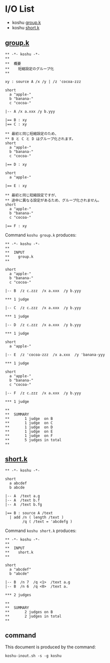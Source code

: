 # I/O List

- koshu [group.k](#groupk)
- koshu [short.k](#shortk)



## [group.k](group.k)

```
** -*- koshu -*-
**
**  概要
**    短縮設定のグループ化
**

xy : source A /x /y | /z 'cocoa-zzz

short
  a "apple-"
  b "banana-"
  c "cocoa-"

|-- A /x a.xxx /y b.yyy

|== B : xy
|== C : xy

** 最初と同じ短縮設定のため、
** B と C と D はグループ化されます。
short
  a "apple-"
  b "banana-"
  c "cocoa-"

|== D : xy

short
  a "apple-"

|== E : xy

** 最初と同じ短縮設定ですが、
** 途中に異なる設定があるため、グループ化されません。
short
  a "apple-"
  b "banana-"
  c "cocoa-"

|== F : xy
```

Command `koshu group.k` produces:

```
** -*- koshu -*-
**
**  INPUT
**    group.k
**

short
  a "apple-"
  b "banana-"
  c "cocoa-"

|-- B  /z c.zzz  /x a.xxx  /y b.yyy

*** 1 judge 

|-- C  /z c.zzz  /x a.xxx  /y b.yyy

*** 1 judge 

|-- D  /z c.zzz  /x a.xxx  /y b.yyy

*** 1 judge 

short
  a "apple-"

|-- E  /z 'cocoa-zzz  /x a.xxx  /y 'banana-yyy

*** 1 judge 

short
  a "apple-"
  b "banana-"
  c "cocoa-"

|-- F  /z c.zzz  /x a.xxx  /y b.yyy

*** 1 judge 

**
**  SUMMARY
**       1 judge  on B
**       1 judge  on C
**       1 judge  on D
**       1 judge  on E
**       1 judge  on F
**       5 judges in total
**
```



## [short.k](short.k)

```
** -*- koshu -*-

short
  a abcdef
  b abcde

|-- A  /text a.g
|-- A  /text b.f
|-- A  /text b.fg

|== B : source A /text
  | add /n ( length /text )
        /q ( /text = 'abcdefg )

```

Command `koshu short.k` produces:

```
** -*- koshu -*-
**
**  INPUT
**    short.k
**

short
  a "abcdef"
  b "abcde"

|-- B  /n 7  /q <1>  /text a.g
|-- B  /n 6  /q <0>  /text a.

*** 2 judges

**
**  SUMMARY
**       2 judges on B
**       2 judges in total
**
```



## command

This document is produced by the command:

```
koshu-inout.sh -s -g koshu
```
